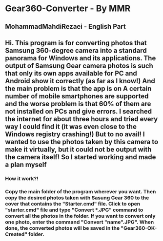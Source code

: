 <h1> Gear360-Converter - By MMR</h1>
<h2>MohammadMahdiRezaei - English Part</h2>
<h2>Hi. This program is for converting photos that Samsung 360-degree camera into a standard panorama for Windows and its applications. The output of Samsung Gear camera photos is such that only its own apps available for PC and Android show it correctly (as far as I know!) And the main problem is that the app is on A certain number of mobile smartphones are supported and the worse problem is that 60% of them are not installed on PCs and give errors. I searched the internet for about three hours and tried every way I could find it (it was even close to the Windows registry crashing!) But to no avail! I wanted to use the photos taken by this camera to make it virtually, but it could not be output with the camera itself! So I started working and made a plan myself </h2>

<h3> How it work?!<h3>
  <h3>Copy the main folder of the program wherever you want. Then copy the desired photos taken with Sasung Gear 360 to the cover that contains the "Starter.cmd" file. Click to open "starter.cmd" file and type "Convert *.JPG" command to convert all the photos in the folder. If you want to convert only one photo, enter the command "Convert "name".JPG". When done, the converted photos will be saved in the "Gear360-OK-Created" folder.</h3>

